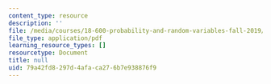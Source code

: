 ```yaml
---
content_type: resource
description: ''
file: /media/courses/18-600-probability-and-random-variables-fall-2019/79a42fd8297d4afaca276b7e938876f9_MIT18_600F19_lec21.pdf
file_type: application/pdf
learning_resource_types: []
resourcetype: Document
title: null
uid: 79a42fd8-297d-4afa-ca27-6b7e938876f9
---
```


